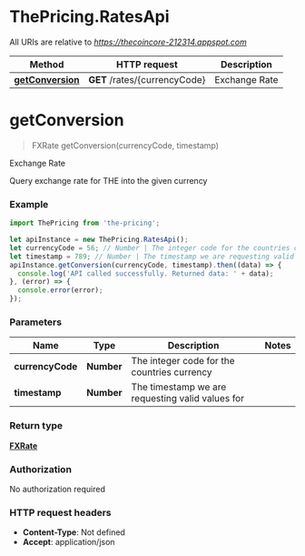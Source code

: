 # ThePricing.RatesApi

All URIs are relative to *https://thecoincore-212314.appspot.com*

Method | HTTP request | Description
------------- | ------------- | -------------
[**getConversion**](RatesApi.md#getConversion) | **GET** /rates/{currencyCode} | Exchange Rate


<a name="getConversion"></a>
# **getConversion**
> FXRate getConversion(currencyCode, timestamp)

Exchange Rate

Query exchange rate for THE into the given currency

### Example
```javascript
import ThePricing from 'the-pricing';

let apiInstance = new ThePricing.RatesApi();
let currencyCode = 56; // Number | The integer code for the countries currency
let timestamp = 789; // Number | The timestamp we are requesting valid values for
apiInstance.getConversion(currencyCode, timestamp).then((data) => {
  console.log('API called successfully. Returned data: ' + data);
}, (error) => {
  console.error(error);
});

```

### Parameters

Name | Type | Description  | Notes
------------- | ------------- | ------------- | -------------
 **currencyCode** | **Number**| The integer code for the countries currency | 
 **timestamp** | **Number**| The timestamp we are requesting valid values for | 

### Return type

[**FXRate**](FXRate.md)

### Authorization

No authorization required

### HTTP request headers

 - **Content-Type**: Not defined
 - **Accept**: application/json

